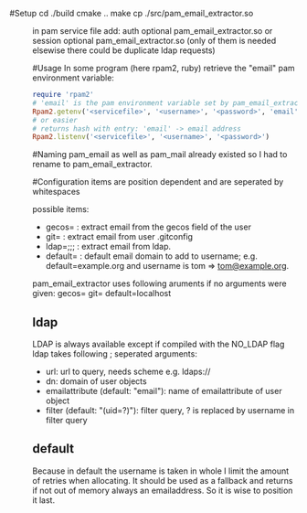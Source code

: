 #Setup
cd ./build
cmake ..
make
cp ./src/pam_email_extractor.so <dir for pam modules>

in pam service file add:
auth optional pam_email_extractor.so <configuration>
or
session optional pam_email_extractor.so <configuration>
(only of them is needed elsewise there could be duplicate ldap requests)

#Usage
In some program (here rpam2, ruby) retrieve the "email" pam environment variable:

```ruby
require 'rpam2'
# 'email' is the pam environment variable set by pam_email_extractor
Rpam2.getenv('<servicefile>', '<username>', '<password>', 'email')
# or easier
# returns hash with entry: 'email' -> email address
Rpam2.listenv('<servicefile>', '<username>', '<password>')
```

#Naming
pam_email as well as pam_mail already existed so I had to rename to pam_email_extractor.

#Configuration
items are position dependent and are seperated by whitespaces

possible items:
* gecos= : extract email from the gecos field of the user
* git= : extract email from user .gitconfig
* ldap=<url>;<dn>;<emailattribute>;<filter> : extract email from ldap.
* default=<default email domain> : default email domain to add to username; e.g. default=example.org and username is tom => tom@example.org.

pam_email_extractor uses following aruments if no arguments were given:
gecos= git= default=localhost

## ldap
LDAP is always available except if compiled with the NO_LDAP flag
ldap takes following ; seperated arguments:
* url: url to query, needs scheme e.g. ldaps://
* dn: domain of user objects
* emailattribute (default: "email"): name of emailattribute of user object
* filter (default: "(uid=?)"): filter query, ? is replaced by username in filter query



## default
Because in default the username is taken in whole I limit the amount of retries when allocating.
It should be used as a fallback and returns if not out of memory always an emailaddress. So it is wise to position it last.
